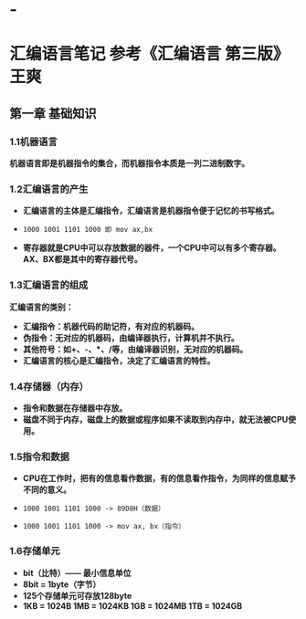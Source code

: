 # -
# **汇编语言笔记   参考《汇编语言 第三版》王爽**

## **第一章 基础知识**

### **1.1机器语言**

**机器语言即是机器指令的集合，而机器指令本质是一列二进制数字。**

### **1.2汇编语言的产生**

* **汇编语言的主体是汇编指令，汇编语言是机器指令便于记忆的书写格式。**
*     1000 1001 1101 1000 即 mov ax,bx
* **寄存器就是CPU中可以存放数据的器件，一个CPU中可以有多个寄存器。AX、BX都是其中的寄存器代号。**

### **1.3汇编语言的组成**

**汇编语言的类别：**
- **汇编指令：机器代码的助记符，有对应的机器码。**
- **伪指令：无对应的机器码，由编译器执行，计算机并不执行。**
- **其他符号：如+、-、*、/等，由编译器识别，无对应的机器码。**
- **汇编语言的核心是汇编指令，决定了汇编语言的特性。**

### **1.4存储器（内存）**
- **指令和数据在存储器中存放。**
- **磁盘不同于内存，磁盘上的数据或程序如果不读取到内存中，就无法被CPU使用。**

### **1.5指令和数据**
- **CPU在工作时，把有的信息看作数据，有的信息看作指令，为同样的信息赋予不同的意义。**
-     1000 1001 1101 1000 -> 89D8H（数据）
-     1000 1001 1101 1000 -> mov ax, bx（指令）

### **1.6存储单元**
- **bit（比特）—— 最小信息单位**
- **8bit = 1byte（字节）**
- **125个存储单元可存放128byte**
- **1KB = 1024B  1MB = 1024KB  1GB = 1024MB  1TB = 1024GB**

  
